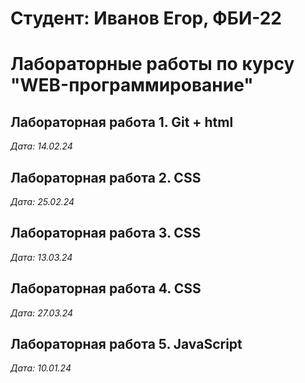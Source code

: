 # Студент: Иванов Егор, ФБИ-22

# Лабораторные работы по курсу "WEB-программирование"

## Лабораторная работа 1. Git + html

*Дата: 14.02.24*

## Лабораторная работа 2. CSS

*Дата: 25.02.24*

## Лабораторная работа 3. CSS

*Дата: 13.03.24*

## Лабораторная работа 4. CSS

*Дата: 27.03.24*

## Лабораторная работа 5. JavaScript

*Дата: 10.01.24*
